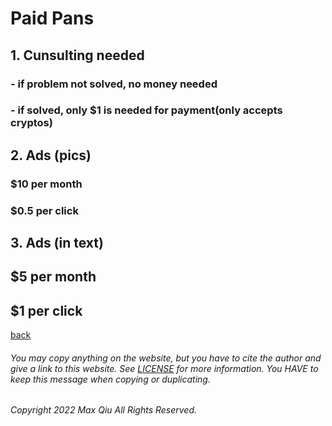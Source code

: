 # Paid Pans
## 1. Cunsulting needed
### - if problem not solved, no money needed
### - if solved, only $1 is needed for payment(only accepts cryptos)
## 2. Ads (pics)
### $10 per month
### $0.5 per click
## 3. Ads (in text)
## $5 per month
## $1 per click
[back](https://qqiumax.github.io/home/)


###### You may copy anything on the website, but you have to cite the author and give a link to this website. See [LICENSE](https://qqiumax.github.io/LICENSE) for more information. You HAVE to keep this message when copying or duplicating.

###### Copyright 2022 Max Qiu All Rights Reserved.